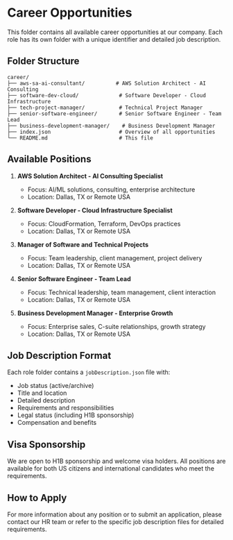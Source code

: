 # Career Opportunities

This folder contains all available career opportunities at our company. Each role has its own folder with a unique identifier and detailed job description.

## Folder Structure

```
career/
├── aws-sa-ai-consultant/          # AWS Solution Architect - AI Consulting
├── software-dev-cloud/             # Software Developer - Cloud Infrastructure
├── tech-project-manager/           # Technical Project Manager
├── senior-software-engineer/       # Senior Software Engineer - Team Lead
├── business-development-manager/    # Business Development Manager
├── index.json                      # Overview of all opportunities
└── README.md                       # This file
```

## Available Positions

1. **AWS Solution Architect - AI Consulting Specialist**
   - Focus: AI/ML solutions, consulting, enterprise architecture
   - Location: Dallas, TX or Remote USA

2. **Software Developer - Cloud Infrastructure Specialist**
   - Focus: CloudFormation, Terraform, DevOps practices
   - Location: Dallas, TX or Remote USA

3. **Manager of Software and Technical Projects**
   - Focus: Team leadership, client management, project delivery
   - Location: Dallas, TX or Remote USA

4. **Senior Software Engineer - Team Lead**
   - Focus: Technical leadership, team management, client interaction
   - Location: Dallas, TX or Remote USA

5. **Business Development Manager - Enterprise Growth**
   - Focus: Enterprise sales, C-suite relationships, growth strategy
   - Location: Dallas, TX or Remote USA

## Job Description Format

Each role folder contains a `jobDescription.json` file with:
- Job status (active/archive)
- Title and location
- Detailed description
- Requirements and responsibilities
- Legal status (including H1B sponsorship)
- Compensation and benefits

## Visa Sponsorship

We are open to H1B sponsorship and welcome visa holders. All positions are available for both US citizens and international candidates who meet the requirements.

## How to Apply

For more information about any position or to submit an application, please contact our HR team or refer to the specific job description files for detailed requirements.
